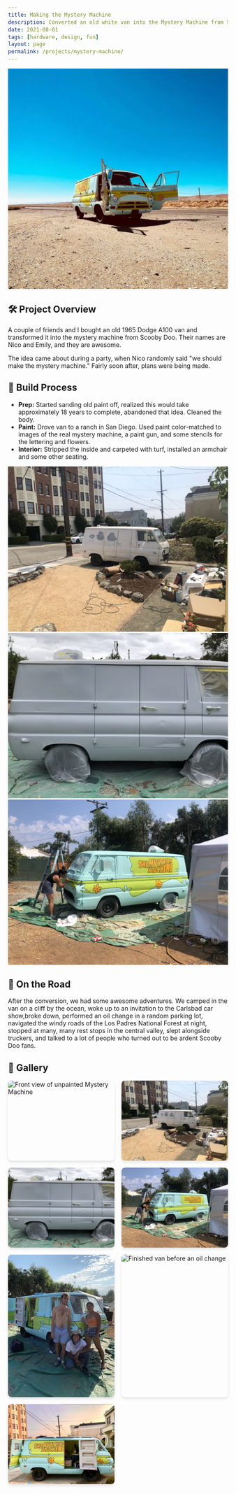 ```yaml
---
title: Making the Mystery Machine
description: Converted an old white van into the Mystery Machine from Scooby-Doo.
date: 2021-08-01
tags: [hardware, design, fun]
layout: page
permalink: /projects/mystery-machine/
---
```


![Mystery Machine Front View](/assets/images/mystery-machine/door_wings.png)

## 🛠️ Project Overview

A couple of friends and I bought an old 1965 Dodge A100 van and transformed it into the mystery machine from Scooby Doo. Their names are Nico and Emily, and they are awesome.

The idea came about during a party, when Nico randomly said "we should make the mystery machine." Fairly soon after, plans were being made.

## 🔧 Build Process

- **Prep:** Started sanding old paint off, realized this would take approximately 18 years to complete, abandoned that idea. Cleaned the body.
- **Paint:** Drove van to a ranch in San Diego. Used paint color-matched to images of the real mystery machine, a paint gun, and some stencils for the lettering and flowers.
- **Interior:** Stripped the inside and carpeted with turf, installed an armchair and some other seating.

![Side Panel](/assets/images/mystery-machine/white_van_unsuccessful_sanding.jpeg)
![A Coat of Primer](/assets/images/mystery-machine/day_primer.png)
![Painting in Progress](/assets/images/mystery-machine/emily_stenciling_2.jpeg)

## 🚐 On the Road

After the conversion, we had some awesome adventures. We camped in the van on a cliff by the ocean, woke up to an invitation to the Carlsbad car show,broke down, performed an oil change in a random parking lot, navigated the windy roads of the Los Padres National Forest at night, stopped at many, many rest stops in the central valley, slept alongside truckers, and talked to a lot of people who turned out to be ardent Scooby Doo fans.

## 📸 Gallery

<div class="image-gallery">
  <img src="/assets/images/mystery-machine/white_van_front.jpeg.jpeg.jpg" alt="Front view of unpainted Mystery Machine">
  <img src="/assets/images/mystery-machine/white_van_unsuccessful_sanding.jpeg" alt="Side view of unpainted, partially sanded van">
  <img src="/assets/images/mystery-machine/day_primer.png" alt="Van after a couple coats of primer">
  <img src="/assets/images/mystery-machine/emily_stenciling_2.jpeg" alt="Emily painting lines">
  <img src="/assets/images/mystery-machine/full_gang.png" alt="The full gang">
  <img src="/assets/images/mystery-machine/finished_van_church_lot.jpeg.jpeg" alt="Finished van before an oil change">
  <img src="/assets/images/mystery-machine/van_hotel.jpeg" alt="The van configured as a mini hotel.">
</div>

<style>
.image-gallery {
  display: grid;
  grid-template-columns: repeat(auto-fit, minmax(240px, 1fr));
  gap: 1rem;
  margin-top: 1rem;
}
.image-gallery img {
  width: 100%;
  height: auto;
  border-radius: 8px;
  box-shadow: 0 4px 6px rgba(0,0,0,0.1);
}
</style>
